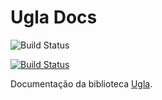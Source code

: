 # Ugla Docs

![Build Status](https://github.com/ciandt/ugla-docs/workflows/Documentation/badge.svg)


[![Build Status](https://github.com/ciandt/ugla-docs/workflows/Documentation/badge.svg)](https://github.com/ciandt/ugla-docs/actions)

Documentação da biblioteca [Ugla](https://www.npmjs.com/package/ugla).

